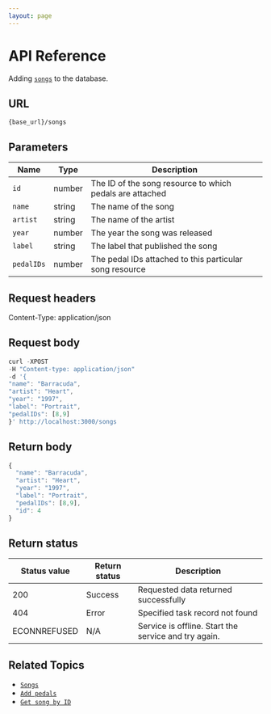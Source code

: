 ```yaml
---
layout: page
---
```


# API Reference

Adding [`songs`](pg-resource-songs.md) to the database.

## URL

```shell
{base_url}/songs
```

## Parameters

| Name | Type | Description |
| ------------- | ----------- | ----------- |
| `id` | number | The ID of the song resource to which pedals are attached |
| `name` | string | The name of the song |
| `artist` | string | The name of the artist |
| `year` | number | The year the song was released |
| `label` | string | The label that published the song |
| `pedalIDs` | number | The pedal IDs attached to this particular song resource |

## Request headers

Content-Type: application/json

## Request body

```js
curl -XPOST 
-H "Content-type: application/json" 
-d '{
"name": "Barracuda",
"artist": "Heart",
"year": "1997",
"label": "Portrait",
"pedalIDs": [8,9]
}' http://localhost:3000/songs
```

## Return body

```js
{
  "name": "Barracuda",
  "artist": "Heart",
  "year": "1997",
  "label": "Portrait",
  "pedalIDs": [8,9],
  "id": 4
}
```

## Return status

| Status value | Return status | Description |
| ------------- | ----------- | ----------- |
| 200 | Success | Requested data returned successfully |
| 404 | Error | Specified task record not found |
|  ECONNREFUSED | N/A | Service is offline. Start the service and try again. |

## Related Topics

* [`Songs`](pg-resource-songs.md)
* [`Add pedals`](pg-reference-add-pedals.md)
* [`Get song by ID`](pg-reference-get-song-by-id.md)
